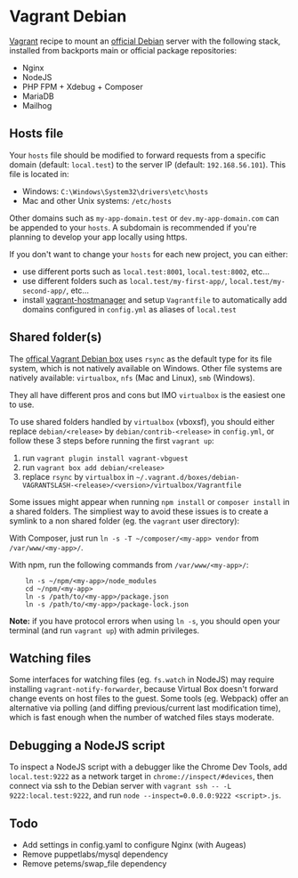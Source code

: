 # Vagrant Debian

[Vagrant](https://www.vagrantup.com/) recipe to mount an [official Debian](https://app.vagrantup.com/debian/) server with the following stack, installed from backports main or official package repositories:

* Nginx
* NodeJS
* PHP FPM + Xdebug + Composer
* MariaDB
* Mailhog

## Hosts file

Your `hosts` file should be modified to forward requests from a specific domain (default: `local.test`) to the server IP (default: `192.168.56.101`). This file is located in:

* Windows: `C:\Windows\System32\drivers\etc\hosts`
* Mac and other Unix systems: `/etc/hosts`

Other domains such as `my-app-domain.test` or `dev.my-app-domain.com` can be appended to your `hosts`. A subdomain is recommended if you're planning to develop your app locally using https.

If you don't want to change your `hosts` for each new project, you can either:

* use different ports such as `local.test:8001`, `local.test:8002`, etc…
* use different folders such as `local.test/my-first-app/`, `local.test/my-second-app/`, etc…
* install [vagrant-hostmanager](https://github.com/devopsgroup-io/vagrant-hostmanager) and setup `Vagrantfile` to automatically add domains configured in `config.yml` as aliases of `local.test`

## Shared folder(s)

The [offical Vagrant Debian box](https://wiki.debian.org/Teams/Cloud/VagrantBaseBoxes#Shared_folders) uses `rsync` as the default type for its file system, which is not natively available on Windows. Other file systems are natively available: `virtualbox`, `nfs` (Mac and Linux), `smb` (Windows).

They all have different pros and cons but IMO `virtualbox` is the easiest one to use.

To use shared folders handled by `virtualbox` (vboxsf), you should either replace `debian/<release>` by `debian/contrib-<release>` in `config.yml`, or follow these 3 steps before running the first `vagrant up`:

1. run `vagrant plugin install vagrant-vbguest`
2. run `vagrant box add debian/<release>`
3. replace `rsync` by `virtualbox` in `~/.vagrant.d/boxes/debian-VAGRANTSLASH-<release>/<version>/virtualbox/Vagrantfile`

Some issues might appear when running `npm install` or `composer install` in a shared folders. The simpliest way to avoid these issues is to create a symlink to a non shared folder (eg. the `vagrant` user directory):

With Composer, just run `ln -s -T ~/composer/<my-app> vendor` from `/var/www/<my-app>/`.

With npm, run the following commands from `/var/www/<my-app>/`:

```shell
    ln -s ~/npm/<my-app>/node_modules
    cd ~/npm/<my-app>
    ln -s /path/to/<my-app>/package.json
    ln -s /path/to/<my-app>/package-lock.json
```

**Note:** if you have protocol errors when using `ln -s`, you should open your terminal (and run `vagrant up`) with admin privileges.

## Watching files

Some interfaces for watching files (eg. `fs.watch` in NodeJS) may require installing `vagrant-notify-forwarder`, because Virtual Box doesn't forward change events on host files to the guest. Some tools (eg. Webpack) offer an alternative via polling (and diffing previous/current last modification time), which is fast enough when the number of watched files stays moderate.

## Debugging a NodeJS script

To inspect a NodeJS script with a debugger like the Chrome Dev Tools, add `local.test:9222` as a network target in `chrome://inspect/#devices`, then connect via ssh to the Debian server with `vagrant ssh -- -L 9222:local.test:9222`, and run `node --inspect=0.0.0.0:9222 <script>.js`.

## Todo

* Add settings in config.yaml to configure Nginx (with Augeas)
* Remove puppetlabs/mysql dependency
* Remove petems/swap_file dependency
